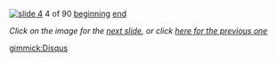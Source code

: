 [![slide 4](https://dl.dropboxusercontent.com/u/2977490/presentations/cookbook/img4.jpg)](05.md)
4 of 90
[beginning](01.md)
[end](89.md)

_Click on the image for the [next slide](05.md), or click [here for the previous one](03.md)_

[gimmick:Disqus](theodox-github)